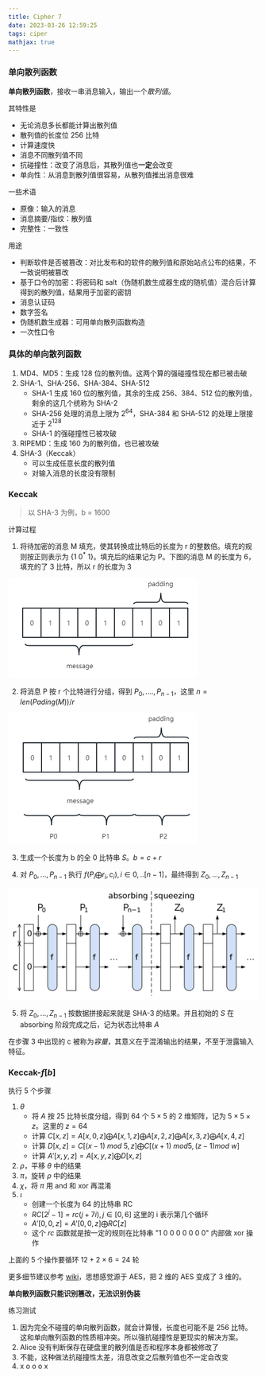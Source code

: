 ```yaml
---
title: Cipher 7
date: 2023-03-26 12:59:25
tags: ciper
mathjax: true
---
```


### 单向散列函数

**单向散列函数**，接收一串消息输入，输出一个*散列值*。

其特性是

- 无论消息多长都能计算出散列值
- 散列值的长度位 256 比特
- 计算速度快
- 消息不同散列值不同
- 抗碰撞性：改变了消息后，其散列值也**一定**会改变
- 单向性：从消息到散列值很容易，从散列值推出消息很难

<!--more-->

一些术语

- 原像：输入的消息
- 消息摘要/指纹：散列值
- 完整性：一致性

用途

- 判断软件是否被篡改：对比发布和的软件的散列值和原始站点公布的结果，不一致说明被篡改
- 基于口令的加密：将密码和 salt（伪随机数生成器生成的随机值）混合后计算得到的散列值，结果用于加密的密钥
- 消息认证码
- 数字签名
- 伪随机数生成器：可用单向散列函数构造
- 一次性口令

### 具体的单向散列函数

1. MD4、MD5：生成 128 位的散列值。这两个算的强碰撞性现在都已被击破
2. SHA-1、SHA-256、SHA-384、SHA-512
   - SHA-1 生成 160 位的散列值，其余的生成 256、384、512 位的散列值，剩余的这几个统称为 SHA-2
   - SHA-256 处理的消息上限为 $2^{64}$，SHA-384 和 SHA-512 的处理上限接近于 $2^{128}$
   - SHA-1 的强碰撞性已被攻破
3. RIPEMD：生成 160 为的散列值，也已被攻破
4. SHA-3（Keccak）
   - 可以生成任意长度的散列值
   - 对输入消息的长度没有限制

### Keccak

> 以 SHA-3 为例，b = 1600

计算过程

1. 将待加密的消息 M 填充，使其转换成比特后的长度为 r 的整数倍。填充的规则按正则表示为 {$1~0^*~1$}。填充后的结果记为 P。下图的消息 M 的长度为 6，填充的了 3 比特，所以 r 的长度为 3

![](https://github.com/hailingu/hailingu.github.io/raw/master/images/keccak-padding.png?raw=true)

2. 将消息 P 按 r 个比特进行分组，得到 $P_0, ...., P_{n-1}$，这里 $n = len(Pading(M))/r$

![](https://github.com/hailingu/hailingu.github.io/raw/master/images/keccak-padding-slice.png?raw=true)

3. 生成一个长度为 b 的全 0 比特串 $S$。$b=c+r$

4. 对 $P_0, ..., P_{n-1}$ 执行 $f(P_i \bigoplus r_i, c_i), i \in {0,..[n-1]}$，最终得到 $Z_0,...,Z_{n-1}$

![](https://github.com/hailingu/hailingu.github.io/raw/master/images/sponge-construction.png?raw=true)

5. 将 $Z_0,...,Z_{n-1}$ 按数据拼接起来就是 SHA-3 的结果。并且初始的 $S$ 在 absorbing 阶段完成之后，记为状态比特串 $A$

在步骤 3 中出现的 c 被称为*容量*，其意义在于混淆输出的结果，不至于泄露输入特征。

### Keccak-$f[b]$

执行 5 个步骤

1. $\theta$
   - 将 $A$ 按 25 比特长度分组，得到 64 个 $5 \times 5$ 的 2 维矩阵，记为 $5 \times 5 \times z$。这里的 $z=64$
   - 计算 $C[x, z]=A[x,0,z] \bigoplus A[x,1,z] \bigoplus A[x,2,z] \bigoplus A[x,3,z] \bigoplus A[x,4,z]$
   - 计算 $D[x, z]=C[(x-1)~mod~5, z] \bigoplus C[(x+1)~mod 5, (z-1)mod~w]$
   - 计算 $A'[x,y,z]=A[x,y,z] \bigoplus D[x,z]$
2. $\rho$，平移 $\theta$ 中的结果
3. $\pi$，旋转 $\rho$ 中的结果
4. $\chi$，将 $\pi$ 用 and 和 xor 再混淆
5. $\iota$
   - 创建一个长度为 64 的比特串 RC
   - $RC[2^j-1]=rc(j+7i),j \in [0,6]$ 这里的 i 表示第几个循环
   - $A'[0,0,z]=A'[0,0,z] \bigoplus RC[z]$
   - 这个 $rc$ 函数就是按一定的规则在比特串 "1 0 0 0 0 0 0 0" 内部做 xor 操作

上面的 5 个操作要循环 $12 + 2 \times 6 = 24$ 轮

更多细节建议参考 [wiki](https://en.wikipedia.org/wiki/SHA-3)，思想感觉源于 AES，把 2 维的 AES 变成了 3 维的。

**单向散列函数只能识别篡改，无法识别伪装**

练习测试

1. 因为完全不碰撞的单向散列函数，就会计算慢，长度也可能不是 256 比特。这和单向散列函数的性质相冲突。所以强抗碰撞性是更现实的解决方案。
2. Alice 没有判断保存在硬盘里的散列值是否和程序本身都被修改了
3. 不能，这种做法抗碰撞性太差，消息改变之后散列值也不一定会改变
4. x o o o x
